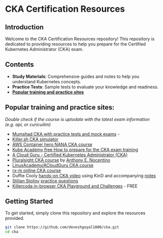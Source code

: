 # CKA Certification Resources

## Introduction
Welcome to the CKA Certification Resources repository! This repository is dedicated to providing resources to help you prepare for the Certified Kubernetes Administrator (CKA) exam.

## Contents
- **Study Materials**: Comprehensive guides and notes to help you understand Kubernetes concepts.
- **Practice Tests**: Sample tests to evaluate your knowledge and readiness.
- [**Popular training and practice sites**](resources/training.md)



## Popular training and practice sites:
*Double check if the course is uptodate with the latest exam information (e.g. api, or curicuilim)*

- [Mumshad CKA with practice tests and mock exams](https://www.udemy.com/course/certified-kubernetes-administrator-with-practice-tests/) - 
- [Killer.sh CKA simulator](https://killer.sh/cka)        
- [AWS Container hero NANA CKA course](https://www.techworld-with-nana.com/kubernetes-administrator-cka)
- [Kube Academy free How to prepare for the CKA exam training](https://kube.academy/courses/how-to-prepare-for-the-cka-exam)
- [A Cloud Guru - Certified Kubernetes Administrator (CKA)](https://acloud.guru/overview/certified-kubernetes-administrator)
- [Pluralsight CKA course](https://www.pluralsight.com/paths/certified-kubernetes-administrator) by [Anthony E. Nocentino
](https://twitter.com/nocentino)
- [LinuxAcademy/ACloudGuru CKA course](https://acloud.guru/learn/7f5137aa-2d26-4b19-8d8c-025b22667e76)
- [rx-m online CKA course](https://rx-m.com/cka-online-training/)
- Duffie Cooly [hands-on CKA video](https://k8s.work/cka-lab.mp4) using KinD and accompanying [notes](https://hackmd.io/@mauilion/cka-lab)
- [Stilian Stoilov](https://www.linkedin.com/in/stilian-stoilov-379972a9/) [practice questions](https://github.com/StenlyTU/K8s-training-official) 
- [Killercoda in-browser CKA Playground and Challenges](https://killercoda.com/killer-shell-cka) - FREE
  
## Getting Started
To get started, simply clone this repository and explore the resources provided.

```bash
git clone https://github.com/deveshgoyal1000/cka.git
cd cka

